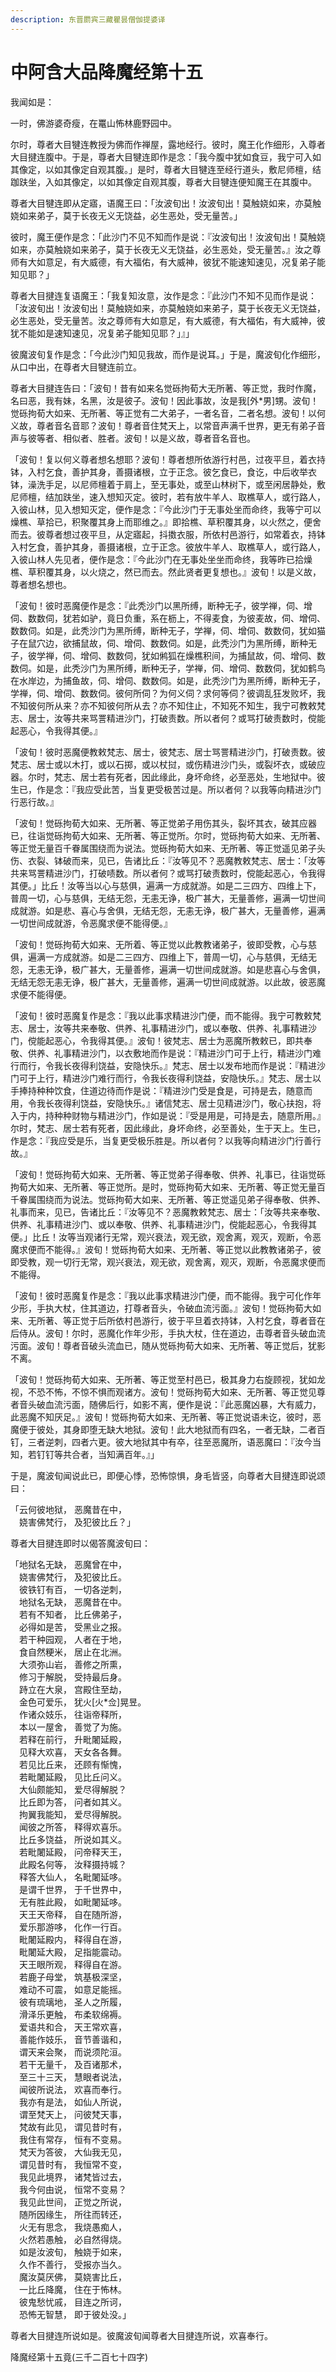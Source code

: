 ```yaml
---
description: 东晋罽宾三藏瞿昙僧伽提婆译
---
```


# 中阿含大品降魔经第十五

我闻如是：

一时，佛游婆奇瘦，在鼍山怖林鹿野园中。

尔时，尊者大目犍连教授为佛而作禅屋，露地经行。彼时，魔王化作细形，入尊者大目揵连腹中。于是，尊者大目犍连即作是念：「我今腹中犹如食豆，我宁可入如其像定，以如其像定自观其腹。」是时，尊者大目犍连至经行道头，敷尼师檀，结跏趺坐，入如其像定，以如其像定自观其腹，尊者大目犍连便知魔王在其腹中。

尊者大目犍连即从定寤，语魔王曰：「汝波旬出！汝波旬出！莫触娆如来，亦莫触娆如来弟子，莫于长夜无义无饶益，必生恶处，受无量苦。」

彼时，魔王便作是念：「此沙门不见不知而作是说：『汝波旬出！汝波旬出！莫触娆如来，亦莫触娆如来弟子，莫于长夜无义无饶益，必生恶处，受无量苦。』汝之尊师有大如意足，有大威德，有大福佑，有大威神，彼犹不能速知速见，况复弟子能知见耶？」

尊者大目揵连复语魔王：「我复知汝意，汝作是念：『此沙门不知不见而作是说：「汝波旬出！汝波旬出！莫触娆如来，亦莫触娆如来弟子，莫于长夜无义无饶益，必生恶处，受无量苦。汝之尊师有大如意足，有大威德，有大福佑，有大威神，彼犹不能如是速知速见，况复弟子能知见耶？」』」

彼魔波旬复作是念：「今此沙门知见我故，而作是说耳。」于是，魔波旬化作细形，从口中出，在尊者大目犍连前立。

尊者大目揵连告曰：「波旬！昔有如来名觉砾拘荀大无所著、等正觉，我时作魔，名曰恶，我有妹，名黑，汝是彼子。波旬！因此事故，汝是我\[外\*男]甥。波旬！觉砾拘荀大如来、无所著、等正觉有二大弟子，一者名音，二者名想。波旬！以何义故，尊者音名音耶？波旬！尊者音住梵天上，以常音声满千世界，更无有弟子音声与彼等者、相似者、胜者。波旬！以是义故，尊者音名音也。

「波旬！复以何义尊者想名想耶？波旬！尊者想所依游行村邑，过夜平旦，着衣持钵，入村乞食，善护其身，善摄诸根，立于正念。彼乞食已，食讫，中后收举衣钵，澡洗手足，以尼师檀着于肩上，至无事处，或至山林树下，或至闲居静处，敷尼师檀，结加趺坐，速入想知灭定。彼时，若有放牛羊人、取樵草人，或行路人，入彼山林，见入想知灭定，便作是念：『今此沙门于无事处坐而命终，我等宁可以燥樵、草拾已，积聚覆其身上而耶维之。』即拾樵、草积覆其身，以火然之，便舍而去。彼尊者想过夜平旦，从定寤起，抖擞衣服，所依村邑游行，如常着衣，持钵入村乞食，善护其身，善摄诸根，立于正念。彼放牛羊人、取樵草人，或行路人，入彼山林人先见者，便作是念：『今此沙门在无事处坐坐而命终，我等昨已拾燥樵、草积覆其身，以火烧之，然已而去。然此贤者更复想也。』波旬！以是义故，尊者想名想也。

「波旬！彼时恶魔便作是念：『此秃沙门以黑所缚，断种无子，彼学禅，伺、增伺、数数伺，犹若如驴，竟日负重，系在枥上，不得麦食，为彼麦故，伺、增伺、数数伺。如是，此秃沙门为黑所缚，断种无子，学禅，伺、增伺、数数伺，犹如猫子在鼠穴边，欲捕鼠故，伺、增伺、数数伺。如是，此秃沙门为黑所缚，断种无子，彼学禅，伺、增伺、数数伺，犹如鸺狐在燥樵积间，为捕鼠故，伺、增伺、数数伺。如是，此秃沙门为黑所缚，断种无子，学禅，伺、增伺、数数伺，犹如鹤鸟在水岸边，为捕鱼故，伺、增伺、数数伺。如是，此秃沙门为黑所缚，断种无子，学禅，伺、增伺、数数伺。彼何所伺？为何义伺？求何等伺？彼调乱狂发败坏，我不知彼何所从来？亦不知彼何所从去？亦不知住止，不知死不知生，我宁可教敕梵志、居士，汝等共来骂詈精进沙门，打破责数。所以者何？或骂打破责数时，傥能起恶心，令我得其便。』

「波旬！彼时恶魔便教敕梵志、居士，彼梵志、居士骂詈精进沙门，打破责数。彼梵志、居士或以木打，或以石掷，或以杖挝，或伤精进沙门头，或裂坏衣，或破应器。尔时，梵志、居士若有死者，因此缘此，身坏命终，必至恶处，生地狱中。彼生已，作是念：『我应受此苦，当复更受极苦过是。所以者何？以我等向精进沙门行恶行故。』

「波旬！觉砾拘荀大如来、无所著、等正觉弟子用伤其头，裂坏其衣，破其应器已，往诣觉砾拘荀大如来、无所著、等正觉所。尔时，觉砾拘荀大如来、无所著、等正觉无量百千眷属围绕而为说法。觉砾拘荀大如来、无所著、等正觉遥见弟子头伤、衣裂、钵破而来，见已，告诸比丘：『汝等见不？恶魔教敕梵志、居士：「汝等共来骂詈精进沙门，打破啧数。所以者何？或骂打破责数时，傥能起恶心，令我得其便。」比丘！汝等当以心与慈俱，遍满一方成就游。如是二三四方、四维上下，普周一切，心与慈俱，无结无怨，无恚无诤，极广甚大，无量善修，遍满一切世间成就游。如是悲、喜心与舍俱，无结无怨，无恚无诤，极广甚大，无量善修，遍满一切世间成就游，令恶魔求便不能得便。』

「波旬！觉砾拘荀大如来、无所着、等正觉以此教教诸弟子，彼即受教，心与慈俱，遍满一方成就游。如是二三四方、四维上下，普周一切，心与慈俱，无结无怨，无恚无诤，极广甚大，无量善修，遍满一切世间成就游。如是悲喜心与舍俱，无结无怨无恚无诤，极广甚大，无量善修，遍满一切世间成就游。以此故，彼恶魔求便不能得便。

「波旬！彼时恶魔复作是念：『我以此事求精进沙门便，而不能得。我宁可教敕梵志、居士，汝等共来奉敬、供养、礼事精进沙门，或以奉敬、供养、礼事精进沙门，傥能起恶心，令我得其便。』波旬！彼梵志、居士为恶魔所教敕已，即共奉敬、供养、礼事精进沙门，以衣敷地而作是说：『精进沙门可于上行，精进沙门难行而行，令我长夜得利饶益，安隐快乐。』梵志、居士以发布地而作是说：『精进沙门可于上行，精进沙门难行而行，令我长夜得利饶益，安隐快乐。』梵志、居士以手捧持种种饮食，住道边待而作是说：『精进沙门受是食是，可持是去，随意而用，令我长夜得利饶益，安隐快乐。』诸信梵志、居士见精进沙门，敬心扶抱，将入于内，持种种财物与精进沙门，作如是说：『受是用是，可持是去，随意所用。』尔时，梵志、居士若有死者，因此缘此，身坏命终，必至善处，生于天上。生已，作是念：『我应受是乐，当复更受极乐胜是。所以者何？以我等向精进沙门行善行故。』

「波旬！觉砾拘荀大如来、无所著、等正觉弟子得奉敬、供养、礼事已，往诣觉砾拘荀大如来、无所著、等正觉所。是时，觉砾拘荀大如来、无所著、等正觉无量百千眷属围绕而为说法。觉砾拘荀大如来、无所著、等正觉遥见弟子得奉敬、供养、礼事而来，见已，告诸比丘：『汝等见不？恶魔教敕梵志、居士：「汝等共来奉敬、供养、礼事精进沙门、或以奉敬、供养、礼事精进沙门，傥能起恶心，令我得其便。」比丘！汝等当观诸行无常，观兴衰法，观无欲，观舍离，观灭，观断，令恶魔求便而不能得。』波旬！觉砾拘荀大如来、无所著、等正觉以此教教诸弟子，彼即受教，观一切行无常，观兴衰法，观无欲，观舍离，观灭，观断，令恶魔求便而不能得。

「波旬！彼时恶魔复作是念：『我以此事求精进沙门便，而不能得。我宁可化作年少形，手执大杖，住其道边，打尊者音头，令破血流污面。』波旬！觉砾拘荀大如来、无所著、等正觉于后所依村邑游行，彼于平旦着衣持钵，入村乞食，尊者音在后侍从。波旬！尔时，恶魔化作年少形，手执大杖，住在道边，击尊者音头破血流污面。波旬！尊者音破头流血已，随从觉砾拘荀大如来、无所著、等正觉后，犹影不离。

「波旬！觉砾拘荀大如来、无所著、等正觉至村邑已，极其身力右旋顾视，犹如龙视，不恐不怖，不惊不惧而观诸方。波旬！觉砾拘荀大如来、无所著、等正觉见尊者音头破血流污面，随佛后行，如影不离，便作是说：『此恶魔凶暴，大有威力，此恶魔不知厌足。』波旬！觉砾拘荀大如来、无所著、等正觉说语未讫，彼时，恶魔便于彼处，其身即堕无缺大地狱。波旬！此大地狱而有四名，一者无缺，二者百钉，三者逆刺，四者六更。彼大地狱其中有卒，往至恶魔所，语恶魔曰：『汝今当知，若钉钉等共合者，当知满百年。』」

于是，魔波旬闻说此已，即便心悸，恐怖惊惧，身毛皆竖，向尊者大目揵连即说颂曰：

「云何彼地狱， 恶魔昔在中，\
　娆害佛梵行， 及犯彼比丘？」

尊者大目揵连即时以偈答魔波旬曰：

「地狱名无缺， 恶魔曾在中，\
　娆害佛梵行， 及犯彼比丘。\
　彼铁钉有百， 一切各逆刺，\
　地狱名无缺， 恶魔昔在中。\
　若有不知者， 比丘佛弟子，\
　必得如是苦， 受黑业之报。\
　若干种园观， 人者在于地，\
　食自然粳米， 居止在北洲。\
　大须弥山岩， 善修之所熏，\
　修习于解脱， 受持最后身。\
　跱立在大泉， 宫殿住至劫，\
　金色可爱乐， 犹火\[火\*佥]晃昱。\
　作诸众妓乐， 往诣帝释所，\
　本以一屋舍， 善觉了为施。\
　若释在前行， 升毗闍延殿，\
　见释大欢喜， 天女各各舞。\
　若见比丘来， 还顾有惭愧，\
　若毗闍延殿， 见比丘问义。\
　大仙颇能知， 爱尽得解脱？\
　比丘即为答， 问者如其义。\
　拘翼我能知， 爱尽得解脱。\
　闻彼之所答， 释得欢喜乐。\
　比丘多饶益， 所说如其义。\
　若毗闍延殿， 问帝释天王，\
　此殿名何等， 汝释摄持城？\
　释答大仙人， 名毗闍延哆。\
　是谓千世界， 于千世界中，\
　无有胜此殿， 如毗闍延哆。\
　天王天帝释， 自在随所游，\
　爱乐那游哆， 化作一行百。\
　毗闍延殿内， 释得自在游，\
　毗闍延大殿， 足指能震动。\
　天王眼所观， 释得自在游。\
　若鹿子母堂， 筑基极深坚，\
　难动不可震， 如意足能摇。\
　彼有琉璃地， 圣人之所履，\
　滑泽乐更触， 布柔软绵褥。\
　爱语共和合， 天王常欢喜，\
　善能作妓乐， 音节善谐和，\
　谓天来会聚， 而说须陀洹。\
　若干无量千， 及百诸那术，\
　至三十三天， 慧眼者说法，\
　闻彼所说法， 欢喜而奉行。\
　我亦有是法， 如仙人所说，\
　谓至梵天上， 问彼梵天事，\
　梵故有此见， 谓见昔时有，\
　我住有常存， 恒有不变易。\
　梵天为答彼， 大仙我无见，\
　谓见昔时有， 我恒常不变，\
　我见此境界， 诸梵皆过去，\
　我今何由说， 恒常不变易？\
　我见此世间， 正觉之所说，\
　随所因缘生， 所往而转还，\
　火无有思念， 我烧愚痴人，\
　火然若愚触， 必自然得烧。\
　如是汝波旬， 触娆于如来，\
　久作不善行， 受报亦当久。\
　魔汝莫厌佛， 莫娆害比丘，\
　一比丘降魔， 住在于怖林。\
　彼鬼愁忧戚， 目连之所诃，\
　恐怖无智慧， 即于彼处没。」

尊者大目揵连所说如是。彼魔波旬闻尊者大目揵连所说，欢喜奉行。

降魔经第十五竟(三千二百七十四字)
